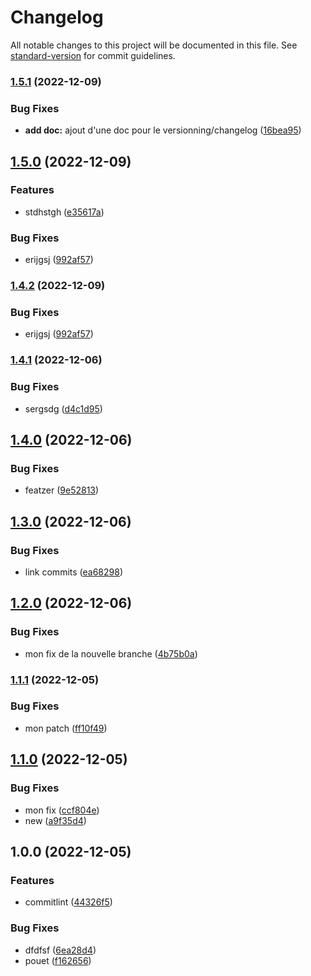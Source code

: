 # Changelog

All notable changes to this project will be documented in this file. See [standard-version](https://github.com/conventional-changelog/standard-version) for commit guidelines.

### [1.5.1](https://github.com/SleepFast/tadam/compare/v1.5.0...v1.5.1) (2022-12-09)


### Bug Fixes

* **add doc:** ajout d'une doc pour le versionning/changelog ([16bea95](https://github.com/SleepFast/tadam/commit/16bea957ac35160de41152b0b6df7d9c20001f99))

## [1.5.0](https://github.com/SleepFast/tadam/compare/v1.4.1...v1.5.0) (2022-12-09)


### Features

* stdhstgh ([e35617a](https://github.com/SleepFast/tadam/commit/e35617ab8d909ef5f57211367870fec77a407ffb))


### Bug Fixes

* erijgsj ([992af57](https://github.com/SleepFast/tadam/commit/992af575ee71adec00d16da5e74040caf2567dbc))

### [1.4.2](https://github.com/SleepFast/tadam/compare/v1.4.1...v1.4.2) (2022-12-09)


### Bug Fixes

* erijgsj ([992af57](https://github.com/SleepFast/tadam/commit/992af575ee71adec00d16da5e74040caf2567dbc))

### [1.4.1](https://github.com/SleepFast/tadam/compare/v1.4.0...v1.4.1) (2022-12-06)


### Bug Fixes

* sergsdg ([d4c1d95](https://github.com/SleepFast/tadam/commit/d4c1d952234cbbbfd9a6aef5a49995d22f69ba1c))

## [1.4.0](https://github.com/SleepFast/tadam/compare/v1.3.0...v1.4.0) (2022-12-06)


### Bug Fixes

* featzer ([9e52813](https://github.com/SleepFast/tadam/commit/9e528135de8d493deb16e7814cd277b80c243ee3))

## [1.3.0](https://github.com/SleepFast/tadam/compare/v1.2.0...v1.3.0) (2022-12-06)


### Bug Fixes

* link commits ([ea68298](https://github.com/SleepFast/tadam/commit/ea6829885c2c07d2802b29390b679303e4728ec6))

## [1.2.0](https://github.com/mokkapps/changelog-generator-demo/compare/v1.1.1...v1.2.0) (2022-12-06)


### Bug Fixes

* mon fix de la nouvelle branche ([4b75b0a](https://github.com/mokkapps/changelog-generator-demo/commits/4b75b0a02125ba1dae48bbe2f7f5ff6bf534576e))

### [1.1.1](https://github.com/mokkapps/changelog-generator-demo/compare/v1.1.0...v1.1.1) (2022-12-05)


### Bug Fixes

* mon patch ([ff10f49](https://github.com/mokkapps/changelog-generator-demo/commits/ff10f4924287c6085db1417e57dd83f24e322479))

## [1.1.0](https://github.com/mokkapps/changelog-generator-demo/compare/v1.0.0...v1.1.0) (2022-12-05)


### Bug Fixes

* mon fix ([ccf804e](https://github.com/mokkapps/changelog-generator-demo/commits/ccf804e06d422027062c3c68edf9cce67b567ad8))
* new ([a9f35d4](https://github.com/mokkapps/changelog-generator-demo/commits/a9f35d44cf3cf452e933b7450dac58ab3277d61f))

## 1.0.0 (2022-12-05)


### Features

* commitlint ([44326f5](https://github.com/mokkapps/changelog-generator-demo/commits/44326f555c92c04666c1b61c3e2dd178f98c4b41))


### Bug Fixes

* dfdfsf ([6ea28d4](https://github.com/mokkapps/changelog-generator-demo/commits/6ea28d4de4c54ac2721933fe1e9963c656fba7d8))
* pouet ([f162656](https://github.com/mokkapps/changelog-generator-demo/commits/f1626561b33c7e8cc65cd53d32237e7059d47463))
